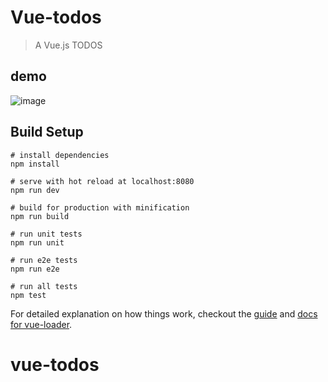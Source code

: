 # Vue-todos

> A Vue.js TODOS

##  demo
![image](https://github.com/sasikeya/vue-todos/src/assets/todos.png)

## Build Setup

``` bashvue-todos
# install dependencies
npm install

# serve with hot reload at localhost:8080
npm run dev

# build for production with minification
npm run build

# run unit tests
npm run unit

# run e2e tests
npm run e2e

# run all tests
npm test
```

For detailed explanation on how things work, checkout the [guide](http://vuejs-templates.github.io/webpack/) and [docs for vue-loader](http://vuejs.github.io/vue-loader).
# vue-todos
